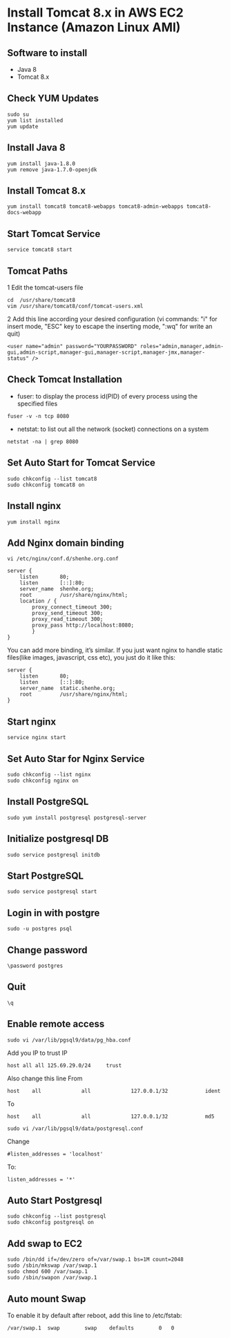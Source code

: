 # Install Tomcat 8.x in AWS EC2 Instance (Amazon Linux AMI)

## Software to install
* Java 8
* Tomcat 8.x

## Check YUM Updates
```
sudo su
yum list installed
yum update
```

## Install Java 8
```
yum install java-1.8.0
yum remove java-1.7.0-openjdk
```

## Install Tomcat 8.x
```
yum install tomcat8 tomcat8-webapps tomcat8-admin-webapps tomcat8-docs-webapp
```

## Start Tomcat Service
```
service tomcat8 start
```

## Tomcat Paths
1 Edit the tomcat-users file
```
cd  /usr/share/tomcat8
vim /usr/share/tomcat8/conf/tomcat-users.xml
```
2 Add this line according your desired configuration (vi commands: "i" for insert mode, "ESC" key to escape the inserting mode, ":wq" for write an quit)
```
<user name="admin" password="YOURPASSWORD" roles="admin,manager,admin-gui,admin-script,manager-gui,manager-script,manager-jmx,manager-status" />
```

## Check Tomcat Installation
* fuser: to display the process id(PID) of every process using the specified files
```
fuser -v -n tcp 8080
```
* netstat: to list out all the network (socket) connections on a system
```
netstat -na | grep 8080
```

## Set Auto Start for Tomcat Service
```
sudo chkconfig --list tomcat8
sudo chkconfig tomcat8 on
```

## Install nginx
```
yum install nginx
```

## Add Nginx domain binding
```
vi /etc/nginx/conf.d/shenhe.org.conf
```

```
server {
    listen       80;
    listen       [::]:80;
    server_name  shenhe.org;
    root         /usr/share/nginx/html;
    location / {
        proxy_connect_timeout 300;
        proxy_send_timeout 300;
        proxy_read_timeout 300;
        proxy_pass http://localhost:8080;
        }
}
```
You can add more binding, it’s similar.
If you just want nginx to handle static files(like images, javascript, css etc), you just do it like this:
```
server {
    listen       80;
    listen       [::]:80;
    server_name  static.shenhe.org;
    root         /usr/share/nginx/html;
}
```
## Start nginx
```
service nginx start
```
## Set Auto Star for Nginx Service
```
sudo chkconfig --list nginx
sudo chkconfig nginx on
```

## Install PostgreSQL
```
sudo yum install postgresql postgresql-server
```

## Initialize postgresql DB
```
sudo service postgresql initdb
```

## Start PostgreSQL
```
sudo service postgresql start
```

## Login in with postgre
```
sudo -u postgres psql
```

## Change password
```
\password postgres
```

## Quit
```
\q
```
## Enable remote access
```
sudo vi /var/lib/pgsql9/data/pg_hba.conf
```
Add you IP to trust IP
```
host all all 125.69.29.0/24     trust
```
Also change this line
From
```
host    all             all             127.0.0.1/32            ident
```
To
```
host    all             all             127.0.0.1/32            md5
```

```
sudo vi /var/lib/pgsql9/data/postgresql.conf
```
Change 
```
#listen_addresses = 'localhost'
```
To:
```
listen_addresses = '*'
```
## Auto Start Postgresql
```
sudo chkconfig --list postgresql
sudo chkconfig postgresql on
```

## Add swap to EC2
```
sudo /bin/dd if=/dev/zero of=/var/swap.1 bs=1M count=2048
sudo /sbin/mkswap /var/swap.1
sudo chmod 600 /var/swap.1
sudo /sbin/swapon /var/swap.1
```

## Auto mount Swap
To enable it by default after reboot, add this line to /etc/fstab:
```
/var/swap.1  swap        swap    defaults        0   0
```